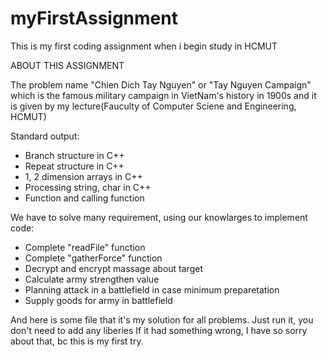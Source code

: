 # myFirstAssignment
This is my first coding assignment when i begin study in HCMUT 

ABOUT THIS ASSIGNMENT

The problem name "Chien Dich Tay Nguyen" or "Tay Nguyen Campaign" which is the famous military campaign in VietNam's history in 1900s and it is given by my lecture(Fauculty of Computer Sciene and Engineering, HCMUT)

Standard output:

+ Branch structure in C++
+ Repeat structure in C++
+ 1, 2 dimension arrays in C++
+ Processing string, char in C++
+ Function and calling function
   
We have to solve many requirement, using our knowlarges to implement code:

+ Complete "readFile" function
+ Complete "gatherForce" function
+ Decrypt and encrypt massage about target
+ Calculate army strengthen value
+ Planning attack in a battlefield in case minimum preparetation
+ Supply goods for army in battlefield

And here is some file that it's my solution for all problems. Just run it, you don't need to add any liberies
If it had something wrong, I have so sorry about that, bc this is my first try.
